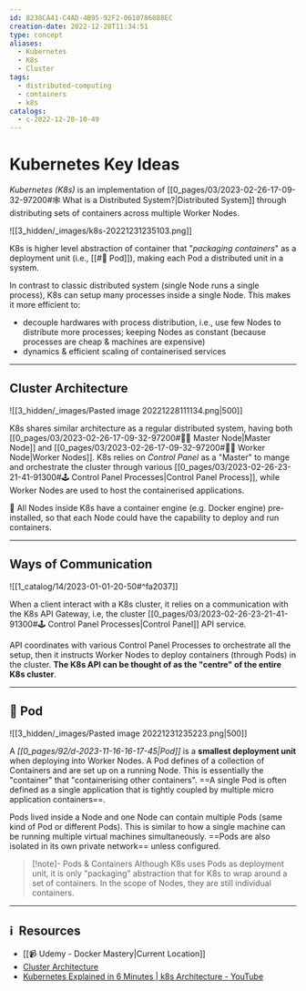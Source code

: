 ```yaml
---
id: 8238CA41-C4AD-4B95-92F2-0610786088EC
creation-date: 2022-12-28T11:34:51
type: concept
aliases:
  - Kubernetes
  - K8s
  - Cluster
tags:
  - distributed-computing
  - containers
  - k8s
catalogs:
  - c-2022-12-28-10-49
---
```


# Kubernetes Key Ideas 

*Kubernetes (K8s)* is an implementation of [[0_pages/03/2023-02-26-17-09-32-97200#🕸️ What is a Distributed System?|Distributed System]] through distributing sets of containers across multiple Worker Nodes.

![[3_hidden/_images/k8s-20221231235103.png]]

K8s is higher level abstraction of container that "*packaging containers*" as a deployment unit (i.e., [[#💊 Pod]]), making each Pod a distributed unit in a system. 

In contrast to classic distributed system (single Node runs a single process), K8s can setup many processes inside a single Node. This makes it more efficient to:
- decouple hardwares with process distribution, i.e., use few Nodes to distribute more processes; keeping Nodes as constant (because processes are cheap & machines are expensive)
- dynamics & efficient scaling of containerised services

---
## Cluster Architecture

![[3_hidden/_images/Pasted image 20221228111134.png|500]]

K8s shares similar architecture as a regular distributed system, having both [[0_pages/03/2023-02-26-17-09-32-97200#🤴🏻 Master Node|Master Node]] and [[0_pages/03/2023-02-26-17-09-32-97200#👷🏻 Worker Node|Worker Nodes]]. K8s relies on *Control Panel* as a "Master" to mange and orchestrate the cluster through various [[0_pages/03/2023-02-26-23-21-41-91300#🕹 Control Panel Processes|Control Panel Process]], while Worker Nodes are used to host the containerised applications.

🐳 All Nodes inside K8s have a container engine (e.g. Docker engine) pre-installed, so that each Node could have the capability to deploy and run containers. 

---
## Ways of Communication

![[1_catalog/14/2023-01-01-20-50#^fa2037]]

When a client interact with a K8s cluster, it relies on a communication with the K8s API Gateway, i.e, the cluster [[0_pages/03/2023-02-26-23-21-41-91300#🕹 Control Panel Processes|Control Panel]] API service. 

API coordinates with various Control Panel Processes to orchestrate all the setup, then it instructs Worker Nodes to deploy containers (through Pods) in the cluster. **The K8s API can be thought of as the "centre" of the entire K8s cluster**.
 
---
## 💊 Pod

![[3_hidden/_images/Pasted image 20221231235223.png|500]]

A *[[0_pages/92/d-2023-11-16-16-17-45|Pod]]* is a **smallest deployment unit** when deploying into Worker Nodes. A Pod defines of a collection of Containers and are set up on a running Node. This is essentially the "container" that "containerising other containers". ==A single Pod is often defined as a single application that is tightly coupled by multiple micro application containers==. 

Pods lived inside a Node and one Node can contain multiple Pods (same kind of Pod or different Pods). This is similar to how a single machine can be running multiple virtual machines simultaneously. ==Pods are also isolated in its own private network== unless configured. 

> [!note]- Pods & Containers
> Although K8s uses Pods as deployment unit, it is only "packaging" abstraction that for K8s to wrap around a set of containers. In the scope of Nodes, they are still individual containers. 


---
## ℹ️  Resources
- [[📹 Udemy - Docker Mastery|Current Location]]
- [Cluster Architecture](https://kubernetes.io/docs/concepts/architecture/)
- [Kubernetes Explained in 6 Minutes | k8s Architecture - YouTube](https://www.youtube.com/watch?v=TlHvYWVUZyc&t=8s)